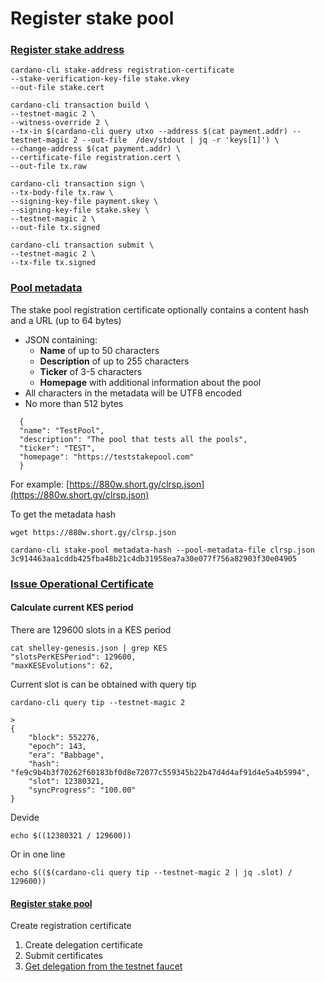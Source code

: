 # Register stake pool

### [Register stake address](https://github.com/input-output-hk/cardano-node/blob/master/doc/stake-pool-operations/5\_register\_key.md)

```
cardano-cli stake-address registration-certificate
--stake-verification-key-file stake.vkey
--out-file stake.cert
```

```
cardano-cli transaction build \
--testnet-magic 2 \
--witness-override 2 \
--tx-in $(cardano-cli query utxo --address $(cat payment.addr) --testnet-magic 2 --out-file  /dev/stdout | jq -r 'keys[1]') \
--change-address $(cat payment.addr) \
--certificate-file registration.cert \
--out-file tx.raw
```

```
cardano-cli transaction sign \
--tx-body-file tx.raw \
--signing-key-file payment.skey \
--signing-key-file stake.skey \
--testnet-magic 2 \
--out-file tx.signed
```

```
cardano-cli transaction submit \
--testnet-magic 2 \
--tx-file tx.signed 
```

### [Pool metadata](https://github.com/input-output-hk/cardano-node/blob/master/doc/stake-pool-operations/8\_register\_stakepool.md#create-a-json-file-with-your-pools-metadata)

The stake pool registration certificate optionally contains a content hash and a URL (up to 64 bytes)

* JSON containing:
  * **Name** of up to 50 characters&#x20;
  * **Description** of up to 255 characters
  * **Ticker** of 3-5 characters
  * **Homepage** with additional information about the pool
* All characters in the metadata will be UTF8 encoded
* No more than 512 bytes

```
  {
  "name": "TestPool",
  "description": "The pool that tests all the pools",
  "ticker": "TEST",
  "homepage": "https://teststakepool.com"
  }
```

For example: [https://880w.short.gy/clrsp.json](https://880w.short.gy/clrsp.json)

To get the metadata hash

```
wget https://880w.short.gy/clrsp.json
```

```
cardano-cli stake-pool metadata-hash --pool-metadata-file clrsp.json
3c914463aa1cddb425fba48b21c4db31958ea7a30e077f756a82903f30e04905
```

### [Issue Operational Certificate](https://github.com/input-output-hk/cardano-node/blob/master/doc/stake-pool-operations/7\_KES\_period.md)

#### Calculate current KES period

There are 129600 slots in a KES period

```
cat shelley-genesis.json | grep KES
"slotsPerKESPeriod": 129600,
"maxKESEvolutions": 62,
```

Current slot is can be obtained with query tip

```
cardano-cli query tip --testnet-magic 2 

>
{
    "block": 552276,
    "epoch": 143,
    "era": "Babbage",
    "hash": "fe9c9b4b3f70262f60183bf0d8e72077c559345b22b47d4d4af91d4e5a4b5994",
    "slot": 12380321,
    "syncProgress": "100.00"
}
```

Devide

```
echo $((12380321 / 129600))
```

Or in one line

```
echo $(($(cardano-cli query tip --testnet-magic 2 | jq .slot) / 129600))
```

#### [Register stake pool ](https://github.com/input-output-hk/cardano-node/blob/master/doc/stake-pool-operations/8\_register\_stakepool.md#generate-stake-pool-registration-certificate)

Create registration certificate

1. Create delegation certificate
2. Submit certificates
3. [Get delegation from the testnet faucet](https://docs.cardano.org/cardano-testnet/tools/faucet)





